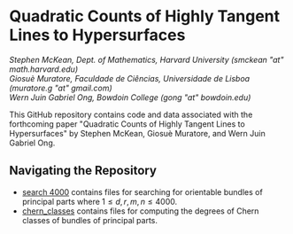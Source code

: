 # Quadratic Counts of Highly Tangent Lines to Hypersurfaces
<i>Stephen McKean, Dept. of Mathematics, Harvard University (smckean "at" math.harvard.edu)</i><br>
<i>Giosuè Muratore, Faculdade de Ciências, Universidade de Lisboa (muratore.g "at" gmail.com)</i><br>
<i>Wern Juin Gabriel Ong, Bowdoin College (gong "at" bowdoin.edu)</i><br>

This GitHub repository contains code and data associated with the forthcoming paper "Quadratic Counts of Highly Tangent Lines to Hypersurfaces" by Stephen McKean, Giosuè Muratore, and Wern Juin Gabriel Ong. 
## Navigating the Repository
* [search 4000](https://github.com/wgabrielong/highly_tangent/tree/95f4c5473b9e2fb37d54d24bef7e04fec4cf05a7/search%204000) contains files for searching for orientable bundles of principal parts where $1\leq d,r,m,n\leq 4000$.
* [chern_classes](https://github.com/wgabrielong/highly_tangent/tree/48143adc057b01e059d7888c3af78facb6593f4a/chern_classes) contains files for computing the degrees of Chern classes of bundles of principal parts.
